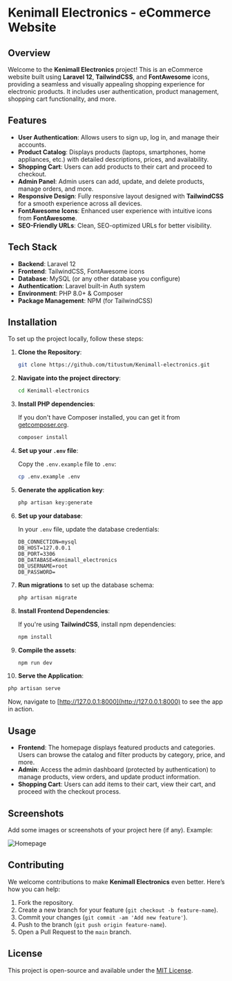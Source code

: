# Kenimall Electronics - eCommerce Website

## Overview

Welcome to the **Kenimall Electronics** project! This is an eCommerce website built using **Laravel 12**, **TailwindCSS**, and **FontAwesome** icons, providing a seamless and visually appealing shopping experience for electronic products. It includes user authentication, product management, shopping cart functionality, and more.

## Features

- **User Authentication**: Allows users to sign up, log in, and manage their accounts.
- **Product Catalog**: Displays products (laptops, smartphones, home appliances, etc.) with detailed descriptions, prices, and availability.
- **Shopping Cart**: Users can add products to their cart and proceed to checkout.
- **Admin Panel**: Admin users can add, update, and delete products, manage orders, and more.
- **Responsive Design**: Fully responsive layout designed with **TailwindCSS** for a smooth experience across all devices.
- **FontAwesome Icons**: Enhanced user experience with intuitive icons from **FontAwesome**.
- **SEO-Friendly URLs**: Clean, SEO-optimized URLs for better visibility.

## Tech Stack

- **Backend**: Laravel 12
- **Frontend**: TailwindCSS, FontAwesome icons
- **Database**: MySQL (or any other database you configure)
- **Authentication**: Laravel built-in Auth system
- **Environment**: PHP 8.0+ & Composer
- **Package Management**: NPM (for TailwindCSS)

## Installation

To set up the project locally, follow these steps:

1. **Clone the Repository**:

   ```bash
   git clone https://github.com/titustum/Kenimall-electronics.git
   ```

2. **Navigate into the project directory**:

   ```bash
   cd Kenimall-electronics
   ```

3. **Install PHP dependencies**:

   If you don't have Composer installed, you can get it from [getcomposer.org](https://getcomposer.org).

   ```bash
   composer install
   ```

4. **Set up your `.env` file**:

   Copy the `.env.example` file to `.env`:

   ```bash
   cp .env.example .env
   ```

5. **Generate the application key**:

   ```bash
   php artisan key:generate
   ```

6. **Set up your database**:

   In your `.env` file, update the database credentials:

   ```
   DB_CONNECTION=mysql
   DB_HOST=127.0.0.1
   DB_PORT=3306
   DB_DATABASE=Kenimall_electronics
   DB_USERNAME=root
   DB_PASSWORD=
   ```

7. **Run migrations** to set up the database schema:

   ```bash
   php artisan migrate
   ```

8. **Install Frontend Dependencies**:

   If you're using **TailwindCSS**, install npm dependencies:

   ```bash
   npm install
   ```

9. **Compile the assets**:

   ```bash
   npm run dev
   ```

10. **Serve the Application**:

   ```bash
   php artisan serve
   ```

   Now, navigate to [http://127.0.0.1:8000](http://127.0.0.1:8000) to see the app in action.

## Usage

- **Frontend**: The homepage displays featured products and categories. Users can browse the catalog and filter products by category, price, and more.
- **Admin**: Access the admin dashboard (protected by authentication) to manage products, view orders, and update product information.
- **Shopping Cart**: Users can add items to their cart, view their cart, and proceed with the checkout process.

## Screenshots

Add some images or screenshots of your project here (if any). Example:

![Homepage](Kenimall-electronics-home.jpeg)

## Contributing

We welcome contributions to make **Kenimall Electronics** even better. Here’s how you can help:

1. Fork the repository.
2. Create a new branch for your feature (`git checkout -b feature-name`).
3. Commit your changes (`git commit -am 'Add new feature'`).
4. Push to the branch (`git push origin feature-name`).
5. Open a Pull Request to the `main` branch.

## License

This project is open-source and available under the [MIT License](LICENSE). 